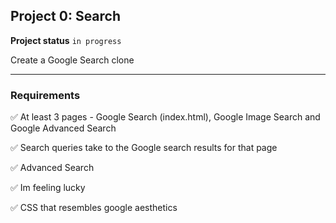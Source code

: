 <h2>Project 0: Search</h2>

<b>Project status</b> <code>in progress</code>

Create a Google Search clone

---
<b><h3>Requirements</h3></b>

:white_check_mark: At least 3 pages - Google Search (index.html), Google Image Search and Google Advanced Search 

:white_check_mark:  Search queries take to the Google search results for that page

:white_check_mark: Advanced Search 

:white_check_mark: Im feeling lucky

:white_check_mark: CSS that resembles google aesthetics


